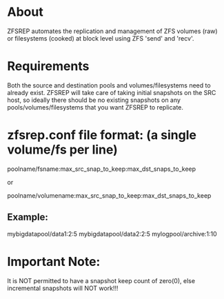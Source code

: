 About
=====
ZFSREP automates the replication and management of ZFS volumes (raw) or filesystems (cooked) at block level using ZFS 'send' and 'recv'.


Requirements
============
Both the source and destination pools and volumes/filesystems need to already exist.
ZFSREP will take care of taking initial snapshots on the SRC host, so ideally there should be no existing snapshots on any pools/volumes/filesystems that you want ZFSREP to replicate.


zfsrep.conf file format: (a single volume/fs per line)
========================
poolname/fsname:max_src_snap_to_keep:max_dst_snaps_to_keep

or

poolname/volumename:max_src_snap_to_keep:max_dst_snaps_to_keep


Example:
--------
mybigdatapool/data1:2:5
mybigdatapool/data2:2:5
mylogpool/archive:1:10


Important Note:
===============
It is NOT permitted to have a snapshot keep count of zero(0), else incremental snapshots will NOT work!!!
